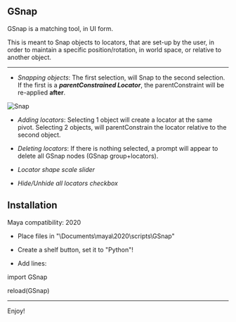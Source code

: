 GSnap
----

GSnap is a matching tool, in UI form. 

This is meant to Snap objects to locators, that are set-up by the user, in order to maintain a specific position/rotation, in world space, or relative to another object.


----


+ *Snapping objects*:  The first selection, will Snap to the second selection. If the first is a ***parentConstrained Locator***, the parentConstraint will be re-applied **after**.

![Snap](https://cdn.discordapp.com/attachments/561729288609595402/815708764861628416/iQdov4BvOV.gif)

+ *Adding locators*:  Selecting 1 object will create a locator at the same pivot. Selecting 2 objects, will parentConstrain the locator relative to the second object.


+ *Deleting locators*:  If there is nothing selected, a prompt will appear to delete all GSnap nodes (GSnap group+locators).


+ *Locator shape scale slider*


+ *Hide/Unhide all locators checkbox*


 Installation 
----

Maya compatibility:    2020

+ Place files in "\Documents\maya\2020\scripts\GSnap"

+ Create a shelf button, set it to "Python"!

+ Add lines:


import GSnap

reload(GSnap)

-----

Enjoy!
